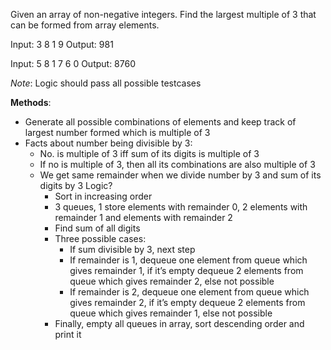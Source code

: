Given an array of non-negative integers. Find the largest multiple of 3 that can be formed from array elements.

Input: 
3
8 1 9
Output: 
981

Input:
5
8 1 7 6 0
Output:
8760


*Note*: Logic should pass all possible testcases


**Methods**:
- Generate all possible combinations of elements and keep track of largest number formed which is multiple of 3
- Facts about number being divisible by 3:
  * No. is multiple of 3 iff sum of its digits is multiple of 3
  * If no is multiple of 3, then all its combinations are also multiple of 3
  * We get same remainder when we divide number by 3 and sum of its digits by 3
  Logic?
	* Sort in increasing order
	* 3 queues, 1 store elements with remainder 0, 2 elements with remainder  1 and elements with remainder 2
	* Find sum of all digits
	* Three possible cases:
		* If sum divisible by 3, next step
		* If remainder is 1, dequeue one element from queue which gives remainder 1, if it’s empty dequeue 2 elements from queue which gives remainder 2, else not possible
		* If remainder is 2, dequeue one element from queue which gives remainder 2, if it’s empty dequeue 2 elements from queue which gives remainder 1, else not possible
	* Finally, empty all queues in array, sort descending order and print it

